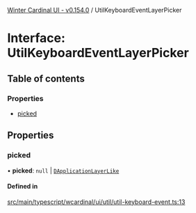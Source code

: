 [Winter Cardinal UI - v0.154.0](../index.md) / UtilKeyboardEventLayerPicker

# Interface: UtilKeyboardEventLayerPicker

## Table of contents

### Properties

- [picked](UtilKeyboardEventLayerPicker.md#picked)

## Properties

### picked

• **picked**: ``null`` \| [`DApplicationLayerLike`](DApplicationLayerLike.md)

#### Defined in

[src/main/typescript/wcardinal/ui/util/util-keyboard-event.ts:13](https://github.com/winter-cardinal/winter-cardinal-ui/blob/v0.154.0/src/main/typescript/wcardinal/ui/util/util-keyboard-event.ts#L13)
